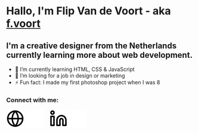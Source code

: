 # Hallo, I'm Flip Van de Voort - aka <a href="https://f.voort.me">f.voort</a>

## I'm a creative designer from the Netherlands currently learning more about web development.

- 🌱 I’m currently learning HTML, CSS & JavaScript
- 👯 I’m looking for a job in design or marketing
- ⚡ Fun fact: I made my first photoshop project when I was 8

### Connect with me:

[![website](./static/icon/globe-light.svg)](https://f.voort.me#gh-light-mode-only)
[![website](./static/icon/globe-dark.svg)](https://f.voort.me#gh-dark-mode-only)
&nbsp;&nbsp;
[![linkedin](./static/icon/linkedin-light.svg)](https://linkedin.com/in/fvoort#gh-light-mode-only)
[![linkedin](./static/icon/linkedin-dark.svg)](https://linkedin.com/in/fvoort#gh-dark-mode-only)

[website]: https://f.voort.me
[youtube]: https://youtube.com/fvoort0
[instagram]: https://instagram.com/f.voort
[linkedin]: https://linkedin.com/in/fvoort
